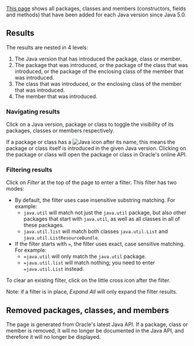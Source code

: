 [This page](https://robtimus.github.io/whats-new-in-java/) shows all packages, classes and members (constructors, fields and methods) that have been added for each Java version since Java 5.0.

## Results

The results are nested in 4 levels:
1. The Java version that has introduced the package, class or member.
1. The package that was introduced, or the package of the class that was introduced, or the package of the enclosing class of the member that was introduced.
1. The class that was introduced, or the enclosing class of the member that was introduced.
1. The member that was introduced.

### Navigating results

Click on a Java version, package or class to toggle the visibility of its packages, classes or members respectively.

If a package or class has a ![Java](https://robtimus.github.io/whats-new-in-java/css/img/java.png) icon after its name, this means the package or class itself is introduced in the given Java version. Clicking on the package or class will open the package or class in Oracle's online API.

### Filtering results

Click on _Filter_ at the top of the page to enter a filter. This filter has two modes:
* By default, the filter uses case insensitive substring matching. For example:
    * `java.util` will match not just the `java.util` package, but also other packages that start with `java.util`, as well as all classes in all of these packages.
    * `java.util.list` will match both classes `java.util.List` and `java.util.ListResourceBundle`.
* If the filter starts with `=`, the filter uses exact, case sensitive matching. For example:
    * `=java.util` will only match the `java.util` package.
    * `=java.util.list` will match nothing; you need to enter `=java.util.List` instead.

To clear an existing filter, click on the little cross icon after the filter.

Note: if a filter is in place, _Expand All_ will only expand the filter results.

## Removed packages, classes, and members

The page is generated from Oracle's latest Java API. If a package, class or member is removed, it will no longer be documented in the Java API, and therefore it will no longer be displayed.
